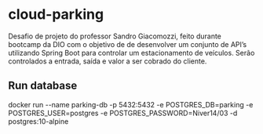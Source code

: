 # cloud-parking
Desafio de projeto do professor Sandro Giacomozzi, feito durante bootcamp da DIO com o objetivo de de desenvolver um conjunto de API’s utilizando Spring Boot para controlar um estacionamento de veículos. Serão controlados a entrada, saída e valor a ser cobrado do cliente.

## Run database
docker run --name parking-db -p 5432:5432 -e POSTGRES_DB=parking -e POSTGRES_USER=postgres -e POSTGRES_PASSWORD=Niver14/03 -d postgres:10-alpine